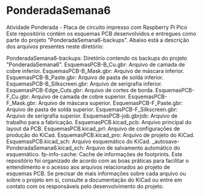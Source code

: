 # PonderadaSemana6
Atividade Ponderada - Placa de circuito impresso com Raspberry Pi Pico
Este repositório contém os esquemas PCB desenvolvidos e entregues como parte do projeto "PonderadaSemana6-backups". Abaixo está a descrição dos arquivos presentes neste diretório:

PonderadaSemana6-backups: Diretório contendo os backups do projeto "PonderadaSemana6".
EsquemasPCB-B_Cu.gbr: Arquivo de camada de cobre inferior.
EsquemasPCB-B_Mask.gbr: Arquivo de máscara inferior.
EsquemasPCB-B_Paste.gbr: Arquivo de pasta de solda inferior.
EsquemasPCB-B_Silkscreen.gbr: Arquivo de serigrafia inferior.
EsquemasPCB-Edge_Cuts.gbr: Arquivo de cortes de borda.
EsquemasPCB-F_Cu.gbr: Arquivo de camada de cobre superior.
EsquemasPCB-F_Mask.gbr: Arquivo de máscara superior.
EsquemasPCB-F_Paste.gbr: Arquivo de pasta de solda superior.
EsquemasPCB-F_Silkscreen.gbr: Arquivo de serigrafia superior.
EsquemasPCB-job.gbrjob: Arquivo de trabalho para a fabricação.
EsquemasPCB.kicad_pcb: Arquivo principal do layout da PCB.
EsquemasPCB.kicad_prl: Arquivo de configurações de produção do KiCad.
EsquemasPCB.kicad_pro: Arquivo de projeto do KiCad.
EsquemasPCB.kicad_sch: Arquivo esquemático do KiCad.
_autosave-PonderadaSemana6.kicad_sch: Arquivo de salvamento automático do esquemático.
fp-info-cache: Cache de informações de footprints.
Este repositório foi organizado de acordo com as boas práticas para facilitar o entendimento e o acesso aos arquivos relacionados ao projeto de esquemas PCB. Se precisar de mais informações sobre cada arquivo ou sobre o projeto em si, consulte a documentação do KiCad ou entre em contato com os responsáveis pelo desenvolvimento do projeto.
